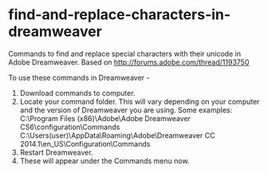 # find-and-replace-characters-in-dreamweaver
Commands to find and replace special characters with their unicode in Adobe Dreamweaver.  Based on http://forums.adobe.com/thread/1193750

To use these commands in Dreamweaver -
1. Download commands to computer.
2. Locate your command folder.  This will vary depending on your computer and the version of Dreamweaver you are using.
  Some examples:
  C:\Program Files (x86)\Adobe\Adobe Dreamweaver CS6\configuration\Commands
  C:\Users\(user)\AppData\Roaming\Adobe\Dreamweaver CC 2014.1\en_US\Configuration\Commands
3. Restart Dreamweaver.
4. These will appear under the Commands menu now.

